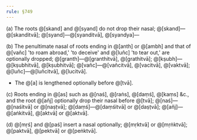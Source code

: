 ```yaml
---
rule: §749
---
```


(a) The roots @[skand] and @[syand] do not drop their nasal; @[skand]—@[skanditvā]; @[syand]—@[syanditvā], @[syandya]—

(b) The penultimate nasal of roots ending in @[anth] or @[ambh] and that of @[vañc] 'to roam abroad,' 'to deceive' and @[luñc] 'to tear out,' are optionally dropped; @[granth]—@[granthitvā], @[grathitvā]; @[kṣubh]—@[kṣubhitvā], @[kṣubhitvā]; @[vañc]—@[vañcitvā], @[vacitvā], @[vaktvā]; @[luñc]—@[luñcitvā], @[lucitvā].

- The @[a] is lengthened optionally before @[tvā].

(c) Roots ending in @[as] such as @[naś], @[raṅs], @[daṃś], @[kaṃs] &c., and the root @[añj] optionally drop their nasal before @[tvā]; @[naś]—@[naśitvā] or @[naṣṭvā]; @[daṃś]—@[daṃśitvā] or @[daṣṭvā]; @[añj]—@[aṅkitvā], @[aktvā] or @[aktvā].

(d) @[mṛś] and @[paś] insert a nasal optionally; @[mṛktvā] or @[mṛṅktvā]; @[paktvā], @[pektvā] or @[peṅktvā].